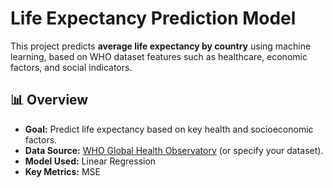 # Life Expectancy Prediction Model  

This project predicts **average life expectancy by country** using machine learning, based on WHO dataset features such as healthcare, economic factors, and social indicators.  

## 📊 Overview  
- **Goal:** Predict life expectancy based on key health and socioeconomic factors.  
- **Data Source:** [WHO Global Health Observatory](https://www.who.int/data/gho) (or specify your dataset).  
- **Model Used:** Linear Regression
- **Key Metrics:** MSE  
